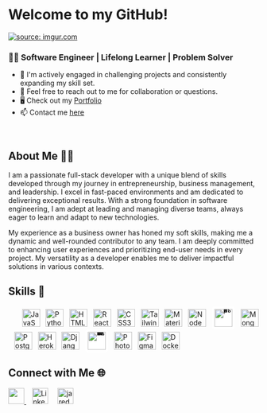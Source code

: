  # Welcome to my GitHub!

<a href="https://imgur.com/Y2595ki"><img src="https://i.imgur.com/Y2595ki.png" title="source: imgur.com" /></a>

### 👨‍💻 **Software Engineer | Lifelong Learner | Problem Solver**

- 🚀 I'm actively engaged in challenging projects and consistently expanding my skill set.
- 💬 Feel free to reach out to me for collaboration or questions.
- 🖥️  Check out my [Portfolio](http://james-redden-portfolio.netlify.app/)
- 📫  Contact me [here](https://james-redden-portfolio.netlify.app/contact)
      </a>
</br>

## About Me 👨‍💻

I am a passionate full-stack developer with a unique blend of skills developed through my journey in entrepreneurship, business management, and leadership. I excel in fast-paced environments and am dedicated to delivering exceptional results. With a strong foundation in software engineering, I am adept at leading and managing diverse teams, always eager to learn and adapt to new technologies. 

My experience as a business owner has honed my soft skills, making me a dynamic and well-rounded contributor to any team. I am deeply committed to enhancing user experiences and prioritizing end-user needs in every project. My versatility as a developer enables me to deliver impactful solutions in various contexts.
   



## Skills 🚀

<p align="left">
 &nbsp;&nbsp;&nbsp;&nbsp;&nbsp;&nbsp;&nbsp;<a href="https://developer.mozilla.org/en-US/docs/Web/JavaScript" target="_blank" rel="noreferrer"><img src="https://raw.githubusercontent.com/danielcranney/readme-generator/main/public/icons/skills/javascript-colored.svg" width="36" height="36" alt="JavaScript" /></a>&nbsp;&nbsp;
  <a href="https://www.python.org/" target="_blank" rel="noreferrer"><img src="https://raw.githubusercontent.com/danielcranney/readme-generator/main/public/icons/skills/python-colored.svg" width="36" height="36" alt="Python" /></a>&nbsp;&nbsp;
  <a href="https://developer.mozilla.org/en-US/docs/Glossary/HTML5" target="_blank" rel="noreferrer"><img src="https://raw.githubusercontent.com/danielcranney/readme-generator/main/public/icons/skills/html5-colored.svg" width="36" height="36" alt="HTML5" /></a>&nbsp;&nbsp;
  <a href="https://reactjs.org/" target="_blank" rel="noreferrer"><img src="https://raw.githubusercontent.com/danielcranney/readme-generator/main/public/icons/skills/react-colored.svg" width="36" height="36" alt="React" /></a>&nbsp;&nbsp;
  <a href="https://www.w3.org/TR/CSS/#css" target="_blank" rel="noreferrer"><img src="https://raw.githubusercontent.com/danielcranney/readme-generator/main/public/icons/skills/css3-colored.svg" width="36" height="36" alt="CSS3" /></a>&nbsp;&nbsp;
  <a href="https://tailwindcss.com/" target="_blank" rel="noreferrer"><img src="https://raw.githubusercontent.com/danielcranney/readme-generator/main/public/icons/skills/tailwindcss-colored.svg" width="36" height="36" alt="TailwindCSS" /></a>&nbsp;&nbsp;
  <a href="https://mui.com/" target="_blank" rel="noreferrer"><img src="https://raw.githubusercontent.com/danielcranney/readme-generator/main/public/icons/skills/materialui-colored.svg" width="36" height="36" alt="Material UI" /></a>&nbsp;&nbsp;
  <a href="https://nodejs.org/en/" target="_blank" rel="noreferrer"><img src="https://raw.githubusercontent.com/danielcranney/readme-generator/main/public/icons/skills/nodejs-colored.svg" width="36" height="36" alt="NodeJS" /></a>&nbsp;&nbsp;
  <a href="https://expressjs.com/" target="_blank" rel="noreferrer" style="display: inline-block; text-decoration: none; line-height: 0;"><img src="https://raw.githubusercontent.com/danielcranney/readme-generator/main/public/icons/skills/express-colored-dark.svg" width="36" height="36" alt="Express" style="background-color: white; padding: 5px; border-radius: 5px; display: block;" /></a>&nbsp;&nbsp;
  <a href="https://www.mongodb.com/" target="_blank" rel="noreferrer"><img src="https://raw.githubusercontent.com/danielcranney/readme-generator/main/public/icons/skills/mongodb-colored.svg" width="36" height="36" alt="MongoDB" /></a>&nbsp;&nbsp;
  <a href="https://www.postgresql.org/" target="_blank" rel="noreferrer"><img src="https://raw.githubusercontent.com/danielcranney/readme-generator/main/public/icons/skills/postgresql-colored.svg" width="36" height="36" alt="PostgreSQL" /></a>&nbsp;&nbsp;
  <a href="https://www.heroku.com/" target="_blank" rel="noreferrer"><img src="https://raw.githubusercontent.com/danielcranney/readme-generator/main/public/icons/skills/heroku-colored.svg" width="36" height="36" alt="Heroku" /></a>&nbsp;&nbsp;
  <a href="https://www.djangoproject.com/" target="_blank" rel="noreferrer"><img src="https://raw.githubusercontent.com/danielcranney/readme-generator/main/public/icons/skills/django-colored.svg" width="36" height="36" alt="Django" /></a>&nbsp;&nbsp;
  <a href="https://aws.amazon.com" target="_blank" rel="noreferrer" style="display: inline-block; text-decoration: none; line-height: 0; margin: 0; padding: 0;"><img src="https://raw.githubusercontent.com/danielcranney/readme-generator/main/public/icons/skills/aws-colored-dark.svg" width="36" height="36" alt="Amazon Web Services" style="background-color: white; padding: 5px; border-radius: 5px; display: block; margin: 0;" /></a>&nbsp;&nbsp;
  <a href="https://www.adobe.com/uk/products/photoshop.html" target="_blank" rel="noreferrer"><img src="https://raw.githubusercontent.com/danielcranney/readme-generator/main/public/icons/skills/photoshop-colored.svg" width="36" height="36" alt="Photoshop" /></a>&nbsp;&nbsp;
  <a href="https://www.figma.com/" target="_blank" rel="noreferrer"><img src="https://raw.githubusercontent.com/danielcranney/readme-generator/main/public/icons/skills/figma-colored.svg" width="36" height="36" alt="Figma" /></a>&nbsp;&nbsp;
 <a href="https://www.docker.com/" target="_blank" rel="noreferrer"><img src="https://raw.githubusercontent.com/danielcranney/readme-generator/main/public/icons/skills/docker-colored.svg" width="36" height="36" alt="Docker" /></a>
</p>


## Connect with Me 🌐

<p align="left">
  <a href="https://github.com/jaredden1" target="_blank" rel="noreferrer">
    <picture>
      <source media="(prefers-color-scheme: dark)" srcset="https://raw.githubusercontent.com/danielcranney/readme-generator/main/public/icons/socials/github-dark.svg" />
      <source media="(prefers-color-scheme: light)" srcset="https://raw.githubusercontent.com/danielcranney/readme-generator/main/public/icons/socials/github.svg" />
      <img src="https://raw.githubusercontent.com/danielcranney/readme-generator/main/public/icons/socials/github.svg" width="32" height="32" />
    </picture>
  </a>&nbsp;&nbsp; 
 <a href="https://www.linkedin.com/in/jamesredden1/" target="_blank" rel="noreferrer">
    <img src="https://raw.githubusercontent.com/danielcranney/readme-generator/main/public/icons/socials/linkedin.svg" width="32" height="32" alt="LinkedIn" /></a>&nbsp;&nbsp;&nbsp;&nbsp;
<a align="left"> 
 <img src="https://komarev.com/ghpvc/?username=jaredden1&label=Profile%20views&color=0e75b6&style=for-the-badge" alt="jaredden1" width="auto" height="32" /> 
</a>
</p>

